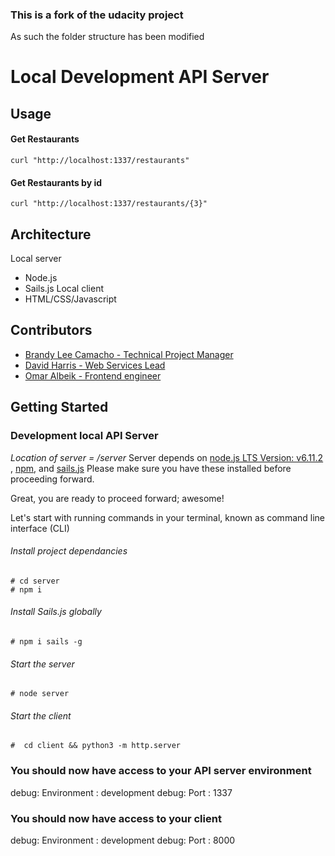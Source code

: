 ### This is a fork of the udacity project
As such the folder structure has been modified

# Local Development API Server
## Usage
#### Get Restaurants
```
curl "http://localhost:1337/restaurants"
```
#### Get Restaurants by id
````
curl "http://localhost:1337/restaurants/{3}"
````

## Architecture
Local server
- Node.js
- Sails.js
Local client
- HTML/CSS/Javascript

## Contributors

- [Brandy Lee Camacho - Technical Project Manager](mailto:brandy.camacho@udacity.com)
- [David Harris - Web Services Lead](mailto:david.harris@udacity.com)
- [Omar Albeik - Frontend engineer](mailto:omaralbeik@gmail.com)

## Getting Started

### Development local API Server
_Location of server = /server_
Server depends on [node.js LTS Version: v6.11.2 ](https://nodejs.org/en/download/), [npm](https://www.npmjs.com/get-npm), and [sails.js](http://sailsjs.com/)
Please make sure you have these installed before proceeding forward.

Great, you are ready to proceed forward; awesome!

Let's start with running commands in your terminal, known as command line interface (CLI)


###### Install project dependancies
```Install project dependancies
# cd server
# npm i
```
###### Install Sails.js globally
```Install sails global
# npm i sails -g
```
###### Start the server
```Start server
# node server
```

###### Start the client
```Start client
#  cd client && python3 -m http.server
```



### You should now have access to your API server environment
debug: Environment : development
debug: Port        : 1337


### You should now have access to your client
debug: Environment : development
debug: Port        : 8000


